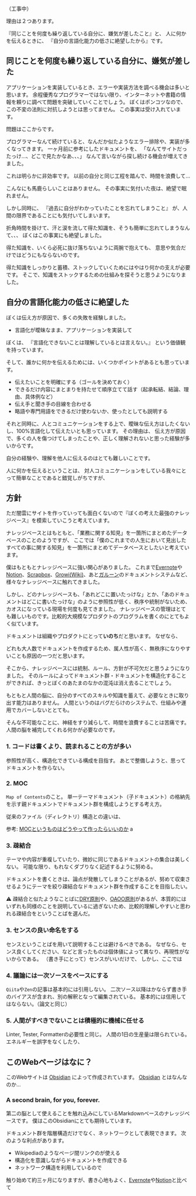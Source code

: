 （工事中）

理由は２つあります。

『同じことを何度も繰り返している自分に、嫌気が差したこと』と、
人に何かを伝えるときに、
『自分の言語化能力の低さに絶望したから』です。

## 同じことを何度も繰り返している自分に、嫌気が差した

アプリケーションを実装しているとき、エラーや実装方法を調べる機会は多いと思います。
余程優秀なプログラマーではない限り、インターネットや書籍の情報を頼りに調べて問題を突破していくことでしょう。
ぼくはポンコツなので、この不変の法則に対抗しようとは思ってません。
この事実は受け入れています。

問題はここからです。

プログラマーなんて続けていると、なんだか似たようなエラー排除や、実装が多くなってきます。
一ヶ月前に参考にしたドキュメントを、
「なんてサイトだったっけ...、どこで見たかなあ、、、」
なんて言いながら探し続ける機会が増えてきました。

これは明らかに非効率です。
以前の自分と同じ工程を踏んで、時間を浪費して...

こんなにも馬鹿らしいことはありません。
その事実に気付いた夜は、絶望で眠れません。

しかし同時に、
『過去に自分がわかっていたことを忘れてしまうこと』
が、人間の限界であることにも気付いてしまいます。

折角時間を掛けて、汗と涙を流して得た知識を、そうも簡単に忘れてしまうなんて、、、
ぼくはこの事実にも絶望しました。

得た知識を、いくら必死に抜け落ちないように両腕で抱えても、
意思や気合だけではどうにもならないのです。

得た知識をしっかりと蓄積、ストックしていくためにはやはり何かの支えが必要です。
そこで、知識をストックするための仕組みを探そうと思うようになりました。


## 自分の言語化能力の低さに絶望した

ぼくは伝え方が原因で、多くの失敗を経験しました。

- 言語化が曖昧なまま、アプリケーションを実装して

ぼくは、
『言語化できないことは理解しているとは言えない。』
という価値観を持っています。

そして、誰かに何かを伝えるためには、いくつかポイントがあるとも思っています。

- 伝えたいことを明確にする（ゴールを決めておく）
- できるだけ内容にまとまりを持たせて順序立てて話す（起承転結、結論、理由、具体例など）
- 伝え手と聞き手の目線を合わせる
- 略語や専門用語をできるだけ使わないか、使ったとしても説明する



それと同時に、人とコミュニケーションをする上で、曖昧な伝え方はしたくないし、100%言語化して伝えたいとも思っています。
その理由は、
伝え方が原因で、多くの人を傷つけてしまったことや、正しく理解されないと思った経験が多いからです。

自分の経験や、理解を他人に伝えるのはとても難しいことです。


人に何かを伝えるということは、
対人コミュニケーションをしている我々にとって簡単なことであると錯覚しがちですが、


## 方針

ただ闇雲にサイトを作っていっても面白くないので『ぼくの考えた最強のナレッジベース』を模索していこうと考えています。

ナレッジベースとはもともと、「業務に関する知見」を一箇所にまとめたデータベースのことのようですが、
ここでは「僕のこれまでの人生において見出したすべての事に関する知見」を一箇所にまとめてデータベースとしたいと考えています。

僕はもともとナレッジベースに強い関心がありました。
これまで[Evernote](https://evernote.com/intl/jp)や[Notion](https://www.notion.so/product?fredir=1)、[Scrapbox](https://scrapbox.io/product)、[Growi(Wiki)](https://growi.cloud/)、あと[ガルーン](https://garoon.cybozu.co.jp/function/detail/cabinet/)のドキュメントシステムなど、様々なナレッジベースに触れてきました。

しかし、どのナレッジベースも、「あれどこに置いたっけな」とか、「あのドキュメントはどこに書いたっけな」のように参照性が低く、秩序や統制がないため、カオスになっている現場を何度も見てきました。
ナレッジベースの管理はとても難しいものです。比較的大規模なプロダクトのプログラムを書くのにとてもよく似ています。

ドキュメントは組織やプロダクトにとって**いのち**だと思います。
なぜなら、

どれも大人数でドキュメントを作成するため、属人性が高く、無秩序になりやすいことも原因の一つだと思います。

そこから、ナレッジベースには統制、ルール、方針が不可欠だと思うようになりました。
そのルールによってドキュメント群・ドキュメントを構造化することができれば、きっとぼくのあたまのなかの混沌は消え去ることでしょう。

もともと人間の脳に、自分のすべてのスキルや知識を蓄えて、必要なときに取り出す能力はありません。
人間というのはバグだらけのシステムで、仕組みや運用でカバーしないととても。

そんな不可能なことに、神経をすり減らして、時間を浪費することは苦痛です。
人間の脳を補完してくれる何かが必要なのです。

### 1. コードは書くより、読まれることの方が多い

参照性が高く、構造化できている構成を目指す。
あとで整備しようと、思ってドキュメントを作らない。

### 2. MOC

`Map of Contents`のこと。
単一テーマドキュメント（子ドキュメント）の格納先を示す親ドキュメントでドキュメント群を構成しようとする考え方。

従来のファイル（ディレクトリ）構造との違いは、

参考: [MOCというものはどうやって作ったらいいのか](https://knowledgestuck.substack.com/p/moc)
a
### 3. 疎結合

テーマや内容が重複していたり、微妙に同じであるドキュメントの集合は美しくない。
可能な限り、もれなくダブりなく記述するように努める。

ドキュメントを書くときは、論点が発散してしまうことがあるが、努めて収束させるようにテーマを絞り疎結合なドキュメント群を作成することを目指したい。

⚠ 疎結合と似たようなことばに[DRY原則](https://ja.wikipedia.org/wiki/Don%27t_repeat_yourself)や、[OAOO原則](https://dotnetdevelopmentinfrastructure.osscons.jp/index.php?OAOO%28Once%20And%20Only%20Once%29)があるが、本質的にはいずれも同様のことを説明しているに過ぎないため、比較的理解しやすいと思われる疎結合をということばを選んだ。

### 3. センスの良い命名をする

センスということばを用いて説明することは避けるべきである。
なぜなら、センス良くしてください、などと言ったものは個体値によって異なり、再現性がないからである。
（書き手にとって）センスがいいだけで、
しかし、ここでは

### 4. 議論には一次ソースをベースにする

`Qiita`や`Zen`の記事は基本的には引用しない。
二次ソース以降はかならず書き手のバイアスが含まれ、別の解釈となって編集されている。
基本的には信用してはならない。（論文と同じ）

### 5. 人間がすべきでないことは積極的に機械に任せる

Linter, Tester, Formatterの必要性と同じ。
人間の1日の生産量は限られている。
エネルギーを誤字をなくしたり、

## このWebページはなに？

このWebサイトは [Obsidian](https://obsidian.md/) によって作成されています。
[Obsidian](https://obsidian.md/) とはなんなのか...

### A second brain,  for you, forever.

第二の脳として使えることを触れ込みにしているMarkdownベースのナレッジベースです。
僕はこのObsidianにとても期待しています。

ドキュメント群を階層構造だけでなく、ネットワークとして表現できます。
次のような利点があります。

- Wikipediaのようなページ間リンクのが使える
- 構造化を意識しながらドキュメントを作成できる
- ネットワーク構造を利用しているので

触り始めて約三ヶ月になりますが、書き心地もよく、[Evernote](https://evernote.com/intl/jp)や[Notion](https://www.notion.so/product?fredir=1)と比べて
